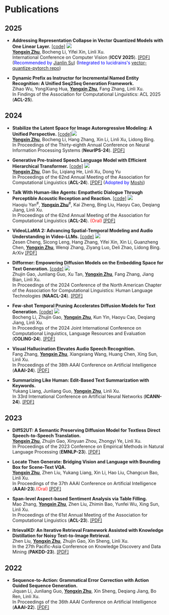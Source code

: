 
# Publications 

## 2025
- **Addressing Representation Collapse in Vector Quantized Models with One Linear Layer.** [[code]](https://github.com/youngsheen/SimVQ) [![](https://img.shields.io/github/stars/youngsheen/SimVQ?style=social&label=Stars)](https://github.com/youngsheen/SimVQ) 
<br>**<u>Yongxin Zhu</u>**, Bocheng Li, Yifei Xin, Linli Xu. <br> International Conference on Computer Vision (**ICCV 2025**). [[PDF]](http://arxiv.org/abs/2411.02038) (<span style="color:blue">Recommended by </span>[Jianlin Su](https://kexue.fm/archives/10519)) (<span style="color:blue">Integrated to lucidrains's </span>[vector-quantize-pytorch repo](https://github.com/lucidrains/vector-quantize-pytorch))

- **Dynamic Prefix as Instructor for Incremental Named Entity Recognition: A Unified Seq2Seq Generation Framework.** <br> Zihao Wu, YongXiang Hua, **<u>Yongxin Zhu</u>**, Fang Zhang, Linli Xu. <br> In Findings of the Association for Computational Linguistics: ACL 2025 (**ACL-25**).

## 2024

- **Stabilize the Latent Space for Image Autoregressive Modeling: A Unified Perspective.** [[code]](https://github.com/DAMO-NLP-SG/DiGIT)[![](https://img.shields.io/github/stars/DAMO-NLP-SG/DiGIT?style=social&label=Stars)](https://github.com/DAMO-NLP-SG/DiGIT)
 <br>**<u>Yongxin Zhu</u>**, Bocheng Li, Hang Zhang, Xin Li, Linli Xu, Lidong Bing. <br> In Proceedings of the Thirty-eighth Annual Conference on Neural Information Processing Systems (**NeurIPS-24**). [[PDF]](https://proceedings.neurips.cc/paper_files/paper/2024/hash/325ce3291a509ddacc1e08f457b4d86c-Abstract-Conference.html) 

- **Generative Pre-trained Speech Language Model with Efficient Hierarchical Transformer.**  [[code]](https://github.com/youngsheen/GPST) [![](https://img.shields.io/github/stars/youngsheen/GPST?style=social&label=Stars)](https://github.com/youngsheen/GPST) 
 <br>**<u>Yongxin Zhu</u>**, Dan Su, Liqiang He, Linli Xu, Dong Yu<br> In Proceedings of the 62nd Annual Meeting of the Association for Computational Linguistics (**ACL-24**). [[PDF]](https://aclanthology.org/2024.acl-long.97) (<span style="color:blue">Adopted by </span>[Moshi](https://arxiv.org/abs/2410.00037))

- **Talk With Human-like Agents: Empathetic Dialogue Through Perceptible Acoustic Reception and Reaction.**  [[code]](https://github.com/Haoqiu-Yan/PerceptiveAgent) [![](https://img.shields.io/github/stars/Haoqiu-Yan/PerceptiveAgent?style=social&label=Stars)](https://github.com/Haoqiu-Yan/PerceptiveAgent)
<br>Haoqiu Yan<sup>#</sup>, **<u>Yongxin Zhu</u>**<sup>#</sup>, Kai Zheng, Bing Liu, Haoyu Cao, Deqiang Jiang, Linli Xu. <br> In Proceedings of the 62nd Annual Meeting of the Association for Computational Linguistics (**ACL-24**). <span style="color:red">(Oral)</span> [[PDF]](https://aclanthology.org/2024.acl-long.801)

- **VideoLLaMA 2: Advancing Spatial-Temporal Modeling and Audio Understanding in Video-LLMs.**  [[code]](https://github.com/DAMO-NLP-SG/VideoLLaMA2) [![](https://img.shields.io/github/stars/DAMO-NLP-SG/VideoLLaMA2?style=social&label=Stars)](https://github.com/DAMO-NLP-SG/VideoLLaMA2)
<br>Zesen Cheng, Sicong Leng, Hang Zhang, Yifei Xin, Xin Li, Guanzheng Chen, **<u>Yongxin Zhu</u>**, Wenqi Zhang, Ziyang Luo, Deli Zhao, Lidong Bing. <br> ArXiv [[PDF]](https://arxiv.org/abs/2406.07476)


- **Difformer: Empowering Diffusion Models on the Embedding Space for Text Generation.**  [[code]](https://github.com/zhjgao/difformer) [![](https://img.shields.io/github/stars/zhjgao/difformer?style=social&label=Stars)](https://github.com/zhjgao/difformer)
<br>Zhujin Gao, Junliang Guo, Xu Tan, **<u>Yongxin Zhu</u>**, Fang Zhang, Jiang Bian, Linli Xu. <br> In Proceedings of the 2024 Conference of the North American Chapter of the Association for Computational Linguistics: Human Language Technologies (**NAACL-24**). [[PDF]](https://aclanthology.org/2024.naacl-long.261)

- **Few-shot Temporal Pruning Accelerates Diffusion Models for Text Generation.**  [[code]](https://github.com/bc-li/temporal-pruning) [![](https://img.shields.io/github/stars/bc-li/temporal-pruning?style=social&label=Stars)](https://github.com/bc-li/temporal-pruning)
<br>Bocheng Li, Zhujin Gao, **<u>Yongxin Zhu</u>**, Kun Yin, Haoyu Cao, Deqiang Jiang, Linli Xu. <br> In Proceedings of the 2024 Joint International Conference on Computational Linguistics, Language Resources and Evaluation (**COLING-24**). [[PDF]](https://aclanthology.org/2024.lrec-main.637)

- **Visual Hallucination Elevates Audio Speech Recognition.** <br>Fang Zhang, **<u>Yongxin Zhu</u>**, Xiangxiang Wang, Huang Chen, Xing Sun, Linli Xu. <br>In Proceedings of the 38th AAAI Conference on Artificial Intelligence (**AAAI-24**). [[PDF]](https://ojs.aaai.org/index.php/AAAI/article/download/29926/31618)

- **Summarizing Like Human: Edit-Based Text Summarization with Keywords.** <br> Yukang Liang, Junliang Guo, **<u>Yongxin Zhu</u>**, Linli Xu. <br>In 33rd International Conference on Artificial Neural Networks (**ICANN-24**). [[PDF]](https://link.springer.com/chapter/10.1007/978-3-031-72350-6_23)


## 2023
- **DiffS2UT: A Semantic Preserving Diffusion Model for Textless Direct Speech-to-Speech Translation.** <br>**<u>Yongxin Zhu</u>**, Zhujin Gao, Xinyuan Zhou, Zhongyi Ye, Linli Xu. <br> In Proceedings of the 2023 Conference on Empirical Methods in Natural Language Processing (**EMNLP-23**). [[PDF]](https://aclanthology.org/2023.emnlp-main.709)

- **Locate Then Generate: Bridging Vision and Language with Bounding Box for Scene-Text VQA.** <br> **<u>Yongxin Zhu</u>**, Zhen Liu, Yukang Liang, Xin Li, Hao Liu, Changcun Bao, Linli Xu. <br>In Proceedings of the 37th AAAI Conference on Artificial Intelligence (**AAAI-23**).<span style="color:red">(Oral)</span> [[PDF]](https://ojs.aaai.org/index.php/AAAI/article/view/26357)

- **Span-level Aspect-based Sentiment Analysis via Table Filling.** <br>Mao Zhang, **<u>Yongxin Zhu</u>**, Zhen Liu, Zhimin Bao, Yunfei Wu, Xing Sun, Linli Xu. <br> In Proceedings of the 61st Annual Meeting of the Association for Computational Linguistics (**ACL-23**). [[PDF]](https://aclanthology.org/2023.acl-long.515)

- **ItrievalKD: An Iterative Retrieval Framework Assisted with Knowledge Distillation for Noisy Text-to-Image Retrieval.** <br> Zhen Liu, **<u>Yongxin Zhu</u>**, Zhujin Gao, Xin Sheng, Linli Xu. <br>In the 27th Pacific-Asia Conference on Knowledge Discovery and Data Mining (**PAKDD-23**). [[PDF]](https://link.springer.com/chapter/10.1007/978-3-031-33380-4_20)

## 2022
- **Sequence-to-Action: Grammatical Error Correction with Action Guided Sequence Generation.** <br>Jiquan Li, Junliang Guo, **<u>Yongxin Zhu</u>**, Xin Sheng, Deqiang Jiang, Bo Ren, Linli Xu.<br>In Proceedings of the 36th AAAI Conference on Artificial Intelligence (**AAAI-22**). [[PDF]](https://ojs.aaai.org/index.php/AAAI/article/view/21345)
